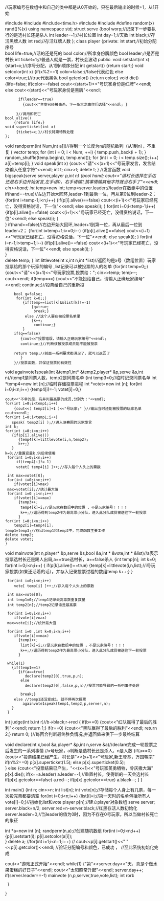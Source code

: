 //玩家编号在数组中和自己的类中都是从0开始的，只在最后输出的时候+1，从1开始 

#include<iostream>
#include<cstring>
#include<time.h> 
#include<vector>
#include <algorithm>
#define random(x) rand()%(x)
using namespace std;
struct serve
    {bool worp;//记录下一步要执行的是选村长还是杀人 
    int leader=-1;//村长位置
	int day=1;//天数 
    int black;//存活黑牌人数 
    int red;//存活红牌人数 
    };
class player
	{private:
			int start;//初始分配序号  
	        bool life=true;//活的还是死的 
	        bool color;//所拿身份牌颜色 
	        bool leader;//是否是村长 
	        int ticket=1;//普通人就是一票，村长会波动 
	public:
	void setstart(int x)
	     {start=x;}//序号分配，从1到n顺序分配 
    int  getstart()
         {return start;}
    void setcolor(int x)
         {if(x%2==1)
		     color=false;//false代表红色 
		  else
		      color=true;}//true代表黑色 
	bool getcolor()
	    {return color;} 
    void die()
	     {life=false;
		  if(color==false)
		     cout<<(start+1)<<"号玩家身份是红牌"<<endl;
		  else
		     cout<<(start)<<"号玩家身份是黑牌"<<endl;
			  
		  if(leader==true)
		    {cout<<"主宰已经被击杀，下一条大龙由你们选择"<<endl; }
		      
		 }//调用即死亡 
	bool alive()
	    {return life;}
	void superticket(int x)
	     {ticket=x;}//村长特票特殊处理    
	};
void randperm(int Num,int a[])//得到一个长度为n的随机数列（从1到n），不重复 
 {
     vector<int> temp;
     for (int i = 0; i < Num; ++i)
     {
         temp.push_back(i + 1);
     }
     random_shuffle(temp.begin(), temp.end());
     for (int i = 0; i < temp.size(); i++)
     a[i]=temp[i];
 }
void speak(int x)
     {cout<<"请"<<(x+1)<<"号玩家发言，发言结束输入任意字符"<<endl;
	  int t;
	  cin>>t;
	  delete t; 
	  } //发言函数
void bigspeak(serve server,player *p,int n)
     {bool hand;
	 cout<<"请村长选择左手边还是右手边开始发言,左手请0，右手请输1,搞事情输其他字符就当右手了"<<endl;
	  cin>>hand;
	  int* temp=new int;
	  temp=server.leader;//leader在数组中的位置 
	  if(hand==true)//左边开始大回环,leader-1到最后一位，再从第0位到leader-2； 
	    {for(int i=temp-1;i<n;i++)
		     {if(p[i].alive()==false)
		        cout<<(i+1)<<"号玩家已经死亡，没得资格说话，下一位"<<endl; 
			  else   speak(i);
			  } 
	    for(int i=0;i<temp-1;i++)
	        {if(p[i].alive()==false)
		        cout<<(i+1)<<"号玩家已经死亡，没得资格说话，下一位"<<endl; 
			  else   speak(i);
			  } 	
		}
	  if(hand==false)//右边开始大回环,leader+1到第一位，再从最后一位到leader+2； 
	     {for(int i=temp+1;i>=0;i--)
	          {if(p[i].alive()==false)
		        cout<<(i+1)<<"号玩家已经死亡，没得资格说话，下一位"<<endl; 
			  else
			    speak(i);
			  } 
	     for(int i=n-1;i>temp+1;i--)
		 	 {if(p[i].alive()==false)
		        cout<<(i+1)<<"号玩家已经死亡，没得资格说话，下一位"<<endl; 
			  else
			    speak(i);
			  } 	
		 }	  
	  delete temp;
	  } 
int littlevote(int x,int n,int *list)//返回的是x号（数组位置）玩家投票给的那个玩家的编号 ,list记录可以被投票的人的名单 
    {for(int temp=0;;)
	    {cout<<"请"<<(x+1)<<"号玩家投票,投票给：";
	    cin>>temp;
	    temp--;
	    cout<<endl; 
	    if(temp==x)
	       {cout<<"不能投给自己，请输入正确玩家编号"<<endl; 
	       continue;}//投票给自己的重新投 
	       
	    bool q=false;
	     for(int k=0;;)
	        {if(temp==list[k]&&list[k]!=-1)
	            {q=true;
				 break;}
			 else //这个人要在被投票名单里 
			    {k++;
				 continue;}
			} 
		if(q==false) 
		   {cout<<"投票错误，请输入正确玩家编号"<<endl; 
	       continue;}//判断该被投票成员能不能被投票 
	    
		return temp;//前面一系列要求都满足了，就可以返回了 
		   }
	    }//投票函数，并保证投票的有效性  
	
void againvote1speak(int &temp1,int* &temp2,player* &p,serve &s,int n)//temp1是同票人数，temp2是同票名单 
    {int temp3=0;//临时记录同票名单 
    int *temp4=new int [n];//临时存储投票进程
	int *votet=new int [n]; 
    for(int i=0;i<n;i++)
        {temp4[i]=-1;
		 votet[i]=0;}
        
	cout<<"不幸的是，有并列最高票的成员,分别为："<<endl;
	for(int i=0;i<temp1;i++)
	    {cout<<( temp2[i]+1 )<<"号玩家;" }//输出当时还能被投票的玩家名单 
	cout<<endl; 
	for(int i=0;i<temp1;i++)
       speak( temp2[i] );//进入决赛圈的玩家发言 
    int k; 
	for(int i=0;i<n;i++)
       {if(p[i].alive())
          {temp4[k]=littlevote(i,n,temp2);
          k++;}
	   }
	k=0;//重置变量k,供后续使用 
	 for(int i=0;i<n;i++)   
         if(temp4[i]!=-1)
		 votet[ temp4[i] ]++;//存入每个人头上的票数
  
     int max=votet[0];
     for(int i=0;i<n;i++)    
        if(votet[i]>max)
     max=votet[i];//统计最大值 
     for(int i=0 ;i<n;i++)
        if(votet[i]==max)
          {temp3++;
           temp4[k]=i;//是玩家在数组中的位置 ，不是玩家编号！！！！ 
           k++;//遍历得到temp2作为最高票小分队，进入此分队成员被送往下一轮投票 
	      }
	for(int i=0;i<n;i++)
	    temp2[i]=temp4[i];
	temp1=temp3;//存回temp1和temp2中，完成函数主要工作 
	delete temp2;
	delete votet;
	}


void mainvote(int n,player* &p,serve &s,bool &a,int * &vote,int * &list)//a表示投票选村长还是踢人出局,a==true选村长，a==false杀人 
     {int temp[n];
     int k=0;
     for(int i=0;i<n;i++)
        { if(p[k].alive()==true) 
		    {temp[k]=littlevote(i,n,list);//i号玩家投票(如果还活着的话），并存入记录投票过程的数组temp 
	         k++;}
	    }
	    
     for(int i=0;i<n;i++)   
        vote[ temp[i] ]++;//存入每个人头上的票数

     int max=vote[0];
     int temp1=0;//temp1记录最高票数重复数量
     int temp2[n];//temp2记录谁是最高票 
     
	 for(int i=0;i<n;i++)    
        if(vote[i]>max)
     max=vote[i];//统计最大值
	  
     for(int i=0 ,int k=0;i<n;i++)
        if(vote[i]==max)
          {temp1++;
           list[k]=i;//是玩家在数组中的位置 ，不是玩家编号！！！！ 
           k++;//遍历得到temp2作为最高票小分队，进入此分队成员被送往下一轮投票 
	      }
	      
     while(1)
       {if(temp1==1)
	      {if(a==true) 
	         declare(temp2[0],true,p,n);
	       else 
	         declare(temp2[0],false,p,n)//投票可能导致的一系列事件处理
		   
		   break;}
	    else //temp1还没变成1，就不停再次投票 
		    againvote1speak(temp1,temp2,p,server,n);
	   }
	 } 
int judge(int b.int r)//b->black;r->red
     {
	 if(b==0)
	    {cout<<"红队赢得了最后的胜利"<<endl;
		 return 1;}
	 if(r==0)
	   {cout<<"黑队赢得了最后的胜利"<<endl;
		 return 2;}
	 return 0; 
	 }//每回合判断最终胜负情况,并返回值来供下一步最终结算
	 
void declare(int x,bool &a,player* &p,int n,serve &a)//declare完成一轮投票之后发生的一系列事情 
     //x号玩家，a判断是选村长还是杀人，n是人数 
{if(a==0)
        {cout<<"投票结果已经产生，村长是"<<(x+1)<<"号玩家,新王登基，万国朝宗"
        if(n%2==0)
          p[x].superticket(1.5);
        else
          p[x].superticket(0.5);	 
        }
 else
   {cout<<"投票结果已产生，"<<(x+1)<<"号玩家英勇牺牲，骨灰撒大海"
    p[x].die();
    if(x==a.leader)
       a.leader=-1;//重置村长，使得新的一天会选村长 
    if(p[x].getcolor==false)
      a.red--;
   if(p[x].getcolor==true)
      a.black--;
   }
 } 
 
int main()
{int n;
cin>>n;
int list[n];
int vote[n];//存储每个人身上有几票，每一次投完票都要清空 
for(int i=0;i<n;i++)
   {list[i]=i;//第一天时的名单包括所有人 
    vote[i]=0;}//初始化list和vote 
player p[n];//建立player对象数组 
serve server;
server.black=n/2;
server.red=n-server.black;//红黑存活人数初始化
server.leader=0;//当leader的值为0时，因为不存在0号玩家，所以当做村长死亡的象征 
        
int *a=new int [n];
randperm(n,a);//创建随机数组 
for(int i=0;i<n;i++)
{p[i].setstart(i);
p[i].setcolor(a[i]);  
}
delete a;
         //for(int i=1;i<n+1;i++)
        //  cout<<p[i].getstart()<<"  "<<p[i].getcolor()<<endl;
 //验证分配编号和颜色，已成功 ，
 //至此系统初始化完成 

cout<<"游戏正式开始"<<endl; 
while(1)
     {"第"<<server.day<<"天，真是个做水果蛋糕的好日子"<<endl;
      cout<<"太阳照常升起"<<endl; 
       server.day++;
       if(server.leader==-1)
	     mainvote (n,p,server,true,vote,list);
	   int rorb 
        
	 }



}
	
		
		

